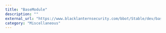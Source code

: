 ```yaml
---
title: "BaseModule"
description: ""
external_url: "https://www.blacklanternsecurity.com/bbot/Stable/dev/basemodule"
category: "Miscellaneous"
---
```

